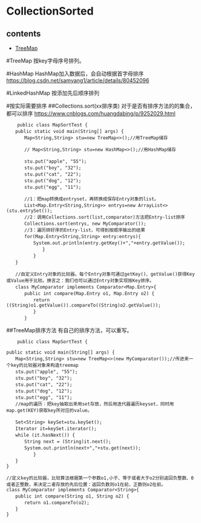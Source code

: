 #  CollectionSorted                                                                   
## contents                                                                
- [TreeMap](#TreeMap)                                                        

#TreeMap
  按key字母序号排列。

#HashMap
  HashMap加入数据后，会自动根据首字母排序
  https://blog.csdn.net/samyang1/article/details/80452096

#LinkedHashMap
  按添加先后顺序排列


#按实际需要排序 
##Collections.sort(xx排序类)
    对于是否有排序方法的的集合，都可以排序
    https://www.cnblogs.com/huangdabing/p/9252029.html

        public class MapSortTest {
    　　public static void main(String[] args) {
    　　　　Map<String,String> stu=new TreeMap<>();//用TreeMap储存
    
    　　　　// Map<String,String> stu=new HashMap<>();//用HashMap储存
    
    　　　　stu.put("apple", "55");
    　　　　stu.put("boy", "32");
    　　　　stu.put("cat", "22");
    　　　　stu.put("dog", "12");
    　　　　stu.put("egg", "11");
    
    　　　　//1：把map转换成entryset，再转换成保存Entry对象的list。
    　　　　List<Map.Entry<String,String>> entrys=new ArrayList<>(stu.entrySet());
    　　　　//2：调用Collections.sort(list,comparator)方法把Entry-list排序
    　　　　Collections.sort(entrys, new MyComparator());
    　　　　//3：遍历排好序的Entry-list，可得到按顺序输出的结果
    　　　　for(Map.Entry<String,String> entry:entrys){
    　　　　　　System.out.println(entry.getKey()+","+entry.getValue());
    　　　　　　　　}
    　　　　　　}
    　　}
    
    　　//自定义Entry对象的比较器。每个Entry对象可通过getKey()、getValue()获得Key或Value用于比较。换言之：我们也可以通过Entry对象实现按Key排序。
    　　class MyComparator implements Comparator<Map.Entry>{
    　　　　public int compare(Map.Entry o1, Map.Entry o2) {
    　　　　　　return ((String)o1.getValue()).compareTo((String)o2.getValue());
    　　　　　　} 
    　　　　}

##TreeMap排序方法
    有自己的排序方法，可以重写。
     
        public class MapSortTest {
    
    public static void main(String[] args) {
    　　Map<String,String> stu=new TreeMap<>(new MyComparator());//传进来一个key的比较器对象来构造treemap
    　　stu.put("apple", "55");
    　　stu.put("boy", "32");
    　　stu.put("cat", "22");
    　　stu.put("dog", "12");
    　　stu.put("egg", "11");
    　　//map的遍历：把key抽取出来用set存放，然后用迭代器遍历keyset，同时用map.get(KEY)获取key所对应的value。
    
    　　Set<String> keySet=stu.keySet();
    　　Iterator it=keySet.iterator();
    　　while (it.hasNext()) {
    　　　　String next = (String)it.next();
    　　　　System.out.println(next+","+stu.get(next)); 
    　　　　　　} 
    　　}
    }
    
    //定义key的比较器，比较算法根据第一个参数o1,小于、等于或者大于o2分别返回负整数、0或者正整数，来决定二者存放的先后位置：返回负数则o1在前，正数则o2在前。
    class MyComparator implements Comparator<String>{
    　　public int compare(String o1, String o2) {
    　　　　return o1.compareTo(o2); 
    　　}
    }
 